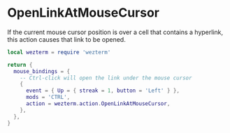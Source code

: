 # OpenLinkAtMouseCursor

If the current mouse cursor position is over a cell that contains
a hyperlink, this action causes that link to be opened.

```lua
local wezterm = require 'wezterm'

return {
  mouse_bindings = {
    -- Ctrl-click will open the link under the mouse cursor
    {
      event = { Up = { streak = 1, button = 'Left' } },
      mods = 'CTRL',
      action = wezterm.action.OpenLinkAtMouseCursor,
    },
  },
}
```
